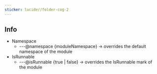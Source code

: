 ```yaml
---
sticker: lucide//folder-cog-2
---
```

## Info

- Namespace
	- ---@namespace {moduleNamespace} -> overrides the default namespace of the module
- IsRunnable
	- ---@isRunnable {true | false} -> overrides the IsRunnable mark of the module
